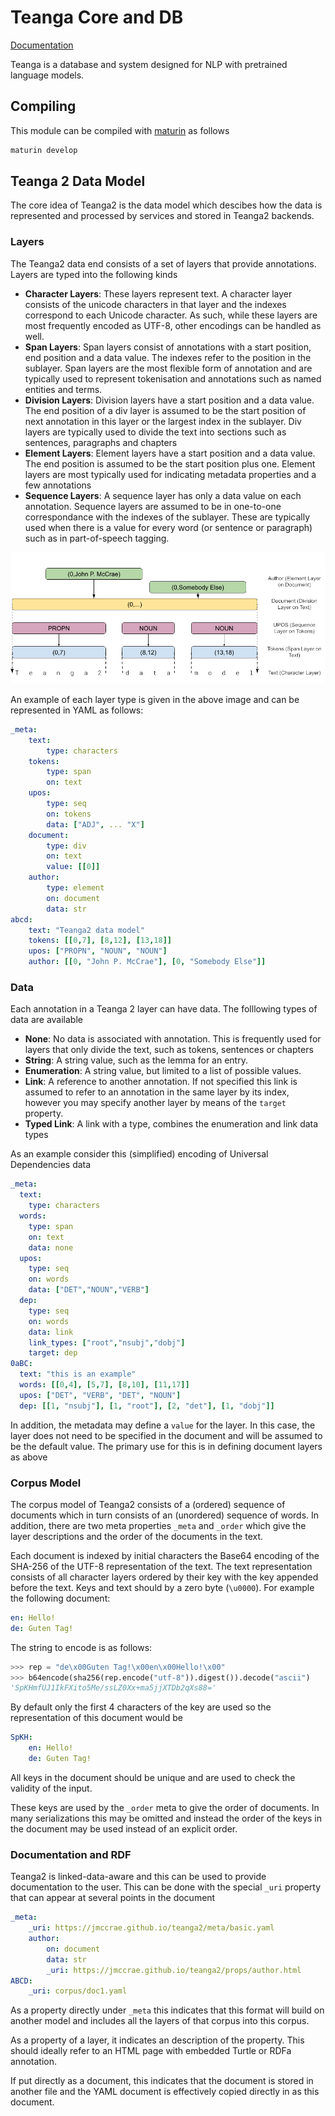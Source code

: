# Teanga Core and DB

[Documentation](https://teanganlp.github.io/teanga2/index.html)

Teanga is a database and system designed for NLP with pretrained language
models.

## Compiling

This module can be compiled with [maturin](https://github.com/PyO3/maturin) as 
follows

```bash
maturin develop
```

## Teanga 2 Data Model

The core idea of Teanga2 is the data model which descibes how the data is 
represented and processed by services and stored in Teanga2 backends.

### Layers

The Teanga2 data end consists of a set of layers that provide annotations.
Layers are typed into the following kinds

* **Character Layers**: These layers represent text. A character layer consists
of the unicode characters in that layer and the indexes correspond to each
Unicode character. As such, while these layers are most frequently encoded as 
UTF-8, other encodings can be handled as well.
* **Span Layers**: Span layers consist of annotations with a start position,
end position and a data value. The indexes refer to the position in the 
sublayer. Span layers are the most flexible form of annotation and are typically
used to represent tokenisation and annotations such as named entities and terms.
* **Division Layers**: Division layers have a start position and a data value. The end 
position of a div layer is assumed to be the start position of next annotation
in this layer or the largest index in the sublayer. Div layers are typically 
used to divide the text into sections such as sentences, paragraphs and chapters
* **Element Layers**: Element layers have a start position and a data value. The
end position is assumed to be the start position plus one. Element layers are 
most typically used for indicating metadata properties and a few annotations
* **Sequence Layers**: A sequence layer has only a data value on each annotation.
Sequence layers are assumed to be in one-to-one correspondance with the indexes
of the sublayer. These are typically used when there is a value for every 
word (or sentence or paragraph) such as in part-of-speech tagging.

![Examples of Teanga 2 Image Types](docs/img/Teanga_2_Layer_Types.png)

An example of each layer type is given in the above image and can be represented
in YAML as follows:

```yaml
_meta:
    text:
        type: characters
    tokens:
        type: span
        on: text
    upos:
        type: seq
        on: tokens
        data: ["ADJ", ... "X"]
    document:
        type: div
        on: text
        value: [[0]]
    author:
        type: element
        on: document
        data: str
abcd:
    text: "Teanga2 data model"
    tokens: [[0,7], [8,12], [13,18]]
    upos: ["PROPN", "NOUN", "NOUN"]
    author: [[0, "John P. McCrae"], [0, "Somebody Else"]]
```

### Data

Each annotation in a Teanga 2 layer can have data. The folllowing types of data
are available

* **None**: No data is associated with annotation. This is frequently used for
layers that only divide the text, such as tokens, sentences or chapters
* **String**: A string value, such as the lemma for an entry.
* **Enumeration**: A string value, but limited to a list of possible values.
* **Link**: A reference to another annotation. If not specified this link is 
assumed to refer to an annotation in the same layer by its index, however you
may specify another layer by means of the `target` property.
* **Typed Link**: A link with a type, combines the enumeration and link data
types

As an example consider this (simplified) encoding of Universal Dependencies
data

```yaml
_meta:
  text:
    type: characters
  words:
    type: span
    on: text
    data: none
  upos:
    type: seq
    on: words
    data: ["DET","NOUN","VERB"]
  dep:
    type: seq
    on: words
    data: link
    link_types: ["root","nsubj","dobj"]
    target: dep
0aBC:
  text: "this is an example"
  words: [[0,4], [5,7], [8,10], [11,17]]
  upos: ["DET", "VERB", "DET", "NOUN"]
  dep: [[1, "nsubj"], [1, "root"], [2, "det"], [1, "dobj"]]
```

In addition, the metadata may define a `value` for the layer. In this case,
the layer does not need to be specified in the document and will be assumed 
to be the default value. The primary use for this is in defining document
layers as above

### Corpus Model

The corpus model of Teanga2 consists of a (ordered)
sequence of documents which in turn
consists of an (unordered) sequence of words. In addition, there are two meta
properties `_meta` and `_order` which give the layer descriptions and the 
order of the documents in the text.

Each document is indexed by initial characters
the Base64 encoding of the SHA-256 of the UTF-8 representation of the text. The 
text representation consists of all character layers ordered by their key with
the key appended before the text. Keys and text should by a zero byte (`\u0000`). 
For example the following document:

```yaml
en: Hello!
de: Guten Tag!
```

The string to encode is as follows:

```python
>>> rep = "de\x00Guten Tag!\x00en\x00Hello!\x00"
>>> b64encode(sha256(rep.encode("utf-8")).digest()).decode("ascii")
'SpKHmfUJ1IkFXito5Me/ssLZ0Xx+ma5jjXTDb2qXs88='
```

By default only the first 4 characters of the key are used so the representation
of this document would be

```yaml
SpKH:
    en: Hello!
    de: Guten Tag!
```

All keys in the document should be unique and are used to check the validity of
the input. 

These keys are used by the `_order` meta to give the order of documents. In
many serializations this may be omitted and instead the order of the keys in
the document may be used instead of an explicit order.

### Documentation and RDF

Teanga2 is linked-data-aware and this can be used to provide documentation to 
the user. This can be done with the special `_uri` property that can appear at
several points in the document

```yaml
_meta:
    _uri: https://jmccrae.github.io/teanga2/meta/basic.yaml
    author:
        on: document
        data: str
        _uri: https://jmccrae.github.io/teanga2/props/author.html
ABCD:
    _uri: corpus/doc1.yaml
```

As a property directly under `_meta` this indicates that this format will build
on another model and includes all the layers of that corpus into this corpus.

As a property of a layer, it indicates an description of the property. This 
should ideally refer to an HTML page with embedded Turtle or RDFa annotation.

If put directly as a document, this indicates that the document is stored in
another file and the YAML document is effectively copied directly in as this
document.



